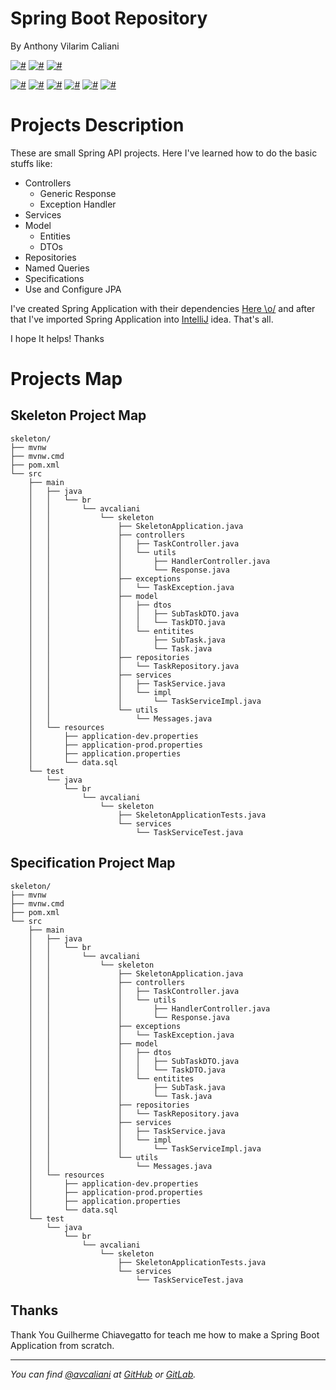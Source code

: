# Spring Boot Repository
By Anthony Vilarim Caliani

[![#](https://img.shields.io/badge/Java_JDK-10-red.svg)](#)
[![#](https://img.shields.io/badge/Maven-yes-3498db.svg)](#)
[![#](https://img.shields.io/badge/Apache_Tomcat-embed-yellow.svg)](#)

[![#](https://img.shields.io/badge/Spring-2.0.4.RELEASE-green.svg)](#)
[![#](https://img.shields.io/badge/WEB-yes-brightgreen.svg)](#)
[![#](https://img.shields.io/badge/JPA-yes-orange.svg)](#)
[![#](https://img.shields.io/badge/Lombok-yes-ff69b4.svg)](#)
[![#](https://img.shields.io/badge/MySQL-yes-blue.svg)](#)
[![#](https://img.shields.io/badge/H2-yes-lightgray.svg)](#)


# Projects Description
These are small Spring API projects. Here I've learned how to do the basic stuffs like:
- Controllers
    - Generic Response
    - Exception Handler
- Services
- Model
    - Entities
    - DTOs
- Repositories
- Named Queries
- Specifications
- Use and Configure JPA

I've created Spring Application with their dependencies [Here \o/](https://start.spring.io/) and after that I've imported Spring Application into [IntelliJ](https://www.jetbrains.com/idea/download/) idea. That's all.

I hope It helps! Thanks

# Projects Map

## Skeleton Project Map
```
skeleton/
├── mvnw
├── mvnw.cmd
├── pom.xml
└── src
    ├── main
    │   ├── java
    │   │   └── br
    │   │       └── avcaliani
    │   │           └── skeleton
    │   │               ├── SkeletonApplication.java
    │   │               ├── controllers
    │   │               │   ├── TaskController.java
    │   │               │   └── utils
    │   │               │       ├── HandlerController.java
    │   │               │       └── Response.java
    │   │               ├── exceptions
    │   │               │   └── TaskException.java
    │   │               ├── model
    │   │               │   ├── dtos
    │   │               │   │   ├── SubTaskDTO.java
    │   │               │   │   └── TaskDTO.java
    │   │               │   └── entitites
    │   │               │       ├── SubTask.java
    │   │               │       └── Task.java
    │   │               ├── repositories
    │   │               │   └── TaskRepository.java
    │   │               ├── services
    │   │               │   ├── TaskService.java
    │   │               │   └── impl
    │   │               │       └── TaskServiceImpl.java
    │   │               └── utils
    │   │                   └── Messages.java
    │   └── resources
    │       ├── application-dev.properties
    │       ├── application-prod.properties
    │       ├── application.properties
    │       └── data.sql
    └── test
        └── java
            └── br
                └── avcaliani
                    └── skeleton
                        ├── SkeletonApplicationTests.java
                        └── services
                            └── TaskServiceTest.java
```

## Specification Project Map
```
skeleton/
├── mvnw
├── mvnw.cmd
├── pom.xml
└── src
    ├── main
    │   ├── java
    │   │   └── br
    │   │       └── avcaliani
    │   │           └── skeleton
    │   │               ├── SkeletonApplication.java
    │   │               ├── controllers
    │   │               │   ├── TaskController.java
    │   │               │   └── utils
    │   │               │       ├── HandlerController.java
    │   │               │       └── Response.java
    │   │               ├── exceptions
    │   │               │   └── TaskException.java
    │   │               ├── model
    │   │               │   ├── dtos
    │   │               │   │   ├── SubTaskDTO.java
    │   │               │   │   └── TaskDTO.java
    │   │               │   └── entitites
    │   │               │       ├── SubTask.java
    │   │               │       └── Task.java
    │   │               ├── repositories
    │   │               │   └── TaskRepository.java
    │   │               ├── services
    │   │               │   ├── TaskService.java
    │   │               │   └── impl
    │   │               │       └── TaskServiceImpl.java
    │   │               └── utils
    │   │                   └── Messages.java
    │   └── resources
    │       ├── application-dev.properties
    │       ├── application-prod.properties
    │       ├── application.properties
    │       └── data.sql
    └── test
        └── java
            └── br
                └── avcaliani
                    └── skeleton
                        ├── SkeletonApplicationTests.java
                        └── services
                            └── TaskServiceTest.java
```

## Thanks
Thank You Guilherme Chiavegatto for teach me how to make a Spring Boot Application from scratch.

---

_You can find [@avcaliani](#) at [GitHub](https://github.com/avcaliani) or [GitLab](https://gitlab.com/avcaliani)._
